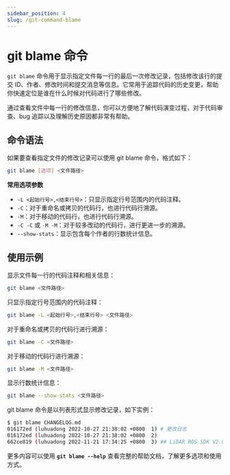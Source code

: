 ```yaml
---
sidebar_position: 4
slug: /git-command-blame
---
```


# git blame 命令

`git blame` 命令用于显示指定文件每一行的最后一次修改记录，包括修改该行的提交 ID、作者、修改时间和提交消息等信息。它常用于追踪代码的历史变更，帮助你快速定位是谁在什么时候对代码进行了哪些修改。

通过查看文件中每一行的修改信息，你可以方便地了解代码演变过程，对于代码审查、bug 追踪以及理解历史原因都非常有帮助。



## 命令语法

如果要查看指定文件的修改记录可以使用 git blame 命令，格式如下：

```bash
git blame [选项] <文件路径>
```

**常用选项参数**

- `-L <起始行号>,<结束行号>`：只显示指定行号范围内的代码注释。
- `-C`：对于重命名或拷贝的代码行，也进行代码行溯源。
- `-M`：对于移动的代码行，也进行代码行溯源。
- `-C -C` 或 `-M -M`：对于较多改动的代码行，进行更进一步的溯源。
- `--show-stats`：显示包含每个作者的行数统计信息。



## 使用示例

显示文件每一行的代码注释和相关信息：

```bash
git blame <文件路径>
```

只显示指定行号范围内的代码注释：

```bash
git blame -L <起始行号>,<结束行号> <文件路径>
```

对于重命名或拷贝的代码行进行溯源：

```bash
git blame -C <文件路径>
```

对于移动的代码行进行溯源：

```bash
git blame -M <文件路径>
```

显示行数统计信息：

```bash
git blame --show-stats <文件路径>
```

git blame 命令是以列表形式显示修改记录，如下实例：

```bash
$ git blame CHANGELOG.md 
016172ed (luhuadong 2022-10-27 21:38:02 +0800  1) # 更改日志
016172ed (luhuadong 2022-10-27 21:38:02 +0800  2) 
662ce819 (luhuadong 2022-11-21 17:34:25 +0800  3) ## LiDAR ROS SDK V2.0.0
```


更多内容可以使用 **`git blame --help`** 查看完整的帮助文档，了解更多选项和使用方式。
